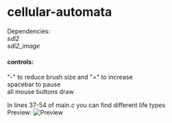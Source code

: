 # cellular-automata

Dependencies:  
*sdl2*  
*sdl2_image*

#### controls:
"-" to reduce brush size and "=" to increase  
spacebar to pause  
all mouse buttons draw

In lines 37-54 of main.c you can find different life types  
Preview:
![Preview](http://BigAaron1243/cellular-automata/images/gameofllife.png)
